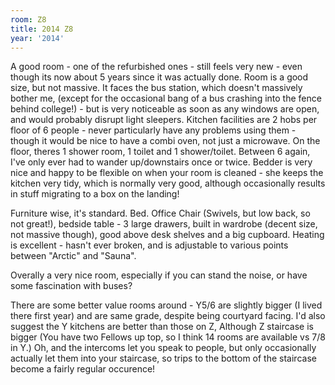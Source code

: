 ```yaml
---
room: Z8
title: 2014 Z8
year: '2014'
---
```


A good room - one of the refurbished ones - still feels very new - even though its now about 5 years since it was actually done. Room is a good size, but not massive. It faces the bus station, which doesn't massively bother me, (except for the occasional bang of a bus crashing into the fence behind college!) - but is very noticeable as soon as any windows are open, and would probably disrupt light sleepers. Kitchen facilities are 2 hobs per floor of 6 people - never particularly have any problems using them - though it would be nice to have a combi oven, not just a microwave. On the floor, theres 1 shower room, 1 toilet and 1 shower/toilet. Between 6 again, I've only ever had to wander up/downstairs once or twice. Bedder is very nice and happy to be flexible on when your room is cleaned - she keeps the kitchen very tidy, which is normally very good, although occasionally results in stuff migrating to a box on the landing!

Furniture wise, it's standard. Bed. Office Chair (Swivels, but low back, so not great!), bedside table - 3 large drawers, built in wardrobe (decent size, not massive though), good above desk shelves and a big cupboard. Heating is excellent - hasn't ever broken, and is adjustable to various points between "Arctic" and "Sauna".

Overally a very nice room, especially if you can stand the noise, or have some fascination with buses? 

There are some better value rooms around - Y5/6 are slightly bigger (I lived there first year) and are same grade, despite being courtyard facing. I'd also suggest the Y kitchens are better than those on Z, Although Z staircase is bigger (You have two Fellows up top, so I think 14 rooms are available vs 7/8 in Y.) Oh, and the intercoms let you speak to people, but only occasionally actually let them into your staircase, so trips to the bottom of the staircase become a fairly regular occurence!